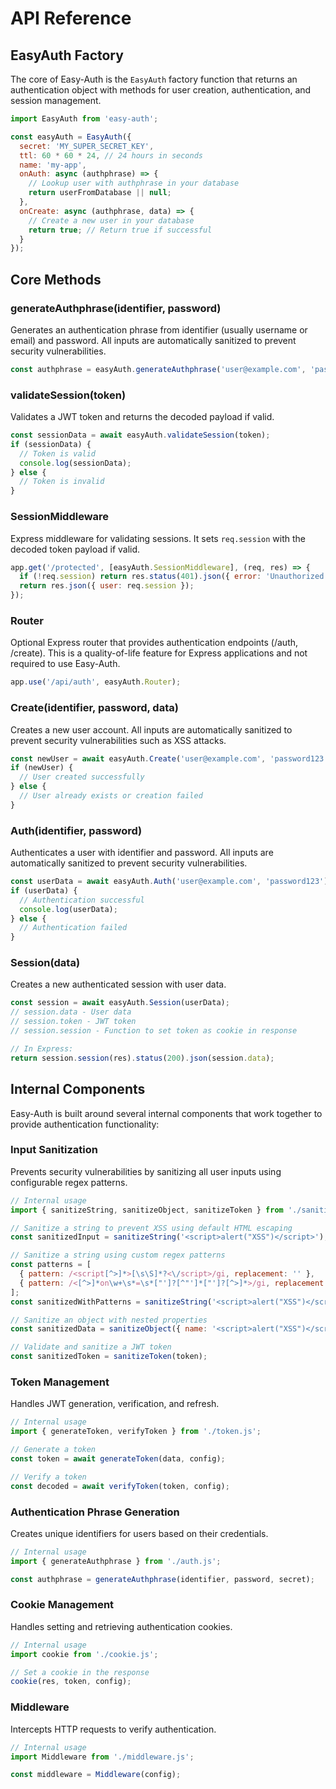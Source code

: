 # API Reference

## EasyAuth Factory

The core of Easy-Auth is the `EasyAuth` factory function that returns an authentication object with methods for user creation, authentication, and session management.

```javascript
import EasyAuth from 'easy-auth';

const easyAuth = EasyAuth({
  secret: 'MY_SUPER_SECRET_KEY',
  ttl: 60 * 60 * 24, // 24 hours in seconds
  name: 'my-app',
  onAuth: async (authphrase) => {
    // Lookup user with authphrase in your database
    return userFromDatabase || null;
  },
  onCreate: async (authphrase, data) => {
    // Create a new user in your database
    return true; // Return true if successful
  }
});
```

## Core Methods

### generateAuthphrase(identifier, password)

Generates an authentication phrase from identifier (usually username or email) and password. All inputs are automatically sanitized to prevent security vulnerabilities.

```javascript
const authphrase = easyAuth.generateAuthphrase('user@example.com', 'password123');
```

### validateSession(token)

Validates a JWT token and returns the decoded payload if valid.

```javascript
const sessionData = await easyAuth.validateSession(token);
if (sessionData) {
  // Token is valid
  console.log(sessionData);
} else {
  // Token is invalid
}
```

### SessionMiddleware

Express middleware for validating sessions. It sets `req.session` with the decoded token payload if valid.

```javascript
app.get('/protected', [easyAuth.SessionMiddleware], (req, res) => {
  if (!req.session) return res.status(401).json({ error: 'Unauthorized' });
  return res.json({ user: req.session });
});
```

### Router

Optional Express router that provides authentication endpoints (/auth, /create). This is a quality-of-life feature for Express applications and not required to use Easy-Auth.

```javascript
app.use('/api/auth', easyAuth.Router);
```

### Create(identifier, password, data)

Creates a new user account. All inputs are automatically sanitized to prevent security vulnerabilities such as XSS attacks.

```javascript
const newUser = await easyAuth.Create('user@example.com', 'password123', { name: 'John Doe' });
if (newUser) {
  // User created successfully
} else {
  // User already exists or creation failed
}
```

### Auth(identifier, password)

Authenticates a user with identifier and password. All inputs are automatically sanitized to prevent security vulnerabilities.

```javascript
const userData = await easyAuth.Auth('user@example.com', 'password123');
if (userData) {
  // Authentication successful
  console.log(userData);
} else {
  // Authentication failed
}
```

### Session(data)

Creates a new authenticated session with user data.

```javascript
const session = await easyAuth.Session(userData);
// session.data - User data
// session.token - JWT token
// session.session - Function to set token as cookie in response

// In Express:
return session.session(res).status(200).json(session.data);
```

## Internal Components

Easy-Auth is built around several internal components that work together to provide authentication functionality:

### Input Sanitization

Prevents security vulnerabilities by sanitizing all user inputs using configurable regex patterns.

```javascript
// Internal usage
import { sanitizeString, sanitizeObject, sanitizeToken } from './sanitize.js';

// Sanitize a string to prevent XSS using default HTML escaping
const sanitizedInput = sanitizeString('<script>alert("XSS")</script>');

// Sanitize a string using custom regex patterns
const patterns = [
  { pattern: /<script[^>]*>[\s\S]*?<\/script>/gi, replacement: '' },
  { pattern: /<[^>]*on\w+\s*=\s*["']?[^"']*["']?[^>]*>/gi, replacement: '' }
];
const sanitizedWithPatterns = sanitizeString('<script>alert("XSS")</script>', patterns);

// Sanitize an object with nested properties
const sanitizedData = sanitizeObject({ name: '<script>alert("XSS")</script>' }, patterns);

// Validate and sanitize a JWT token
const sanitizedToken = sanitizeToken(token);
```

### Token Management

Handles JWT generation, verification, and refresh.

```javascript
// Internal usage
import { generateToken, verifyToken } from './token.js';

// Generate a token
const token = await generateToken(data, config);

// Verify a token
const decoded = await verifyToken(token, config);
```

### Authentication Phrase Generation

Creates unique identifiers for users based on their credentials.

```javascript
// Internal usage
import { generateAuthphrase } from './auth.js';

const authphrase = generateAuthphrase(identifier, password, secret);
```

### Cookie Management

Handles setting and retrieving authentication cookies.

```javascript
// Internal usage
import cookie from './cookie.js';

// Set a cookie in the response
cookie(res, token, config);
```

### Middleware

Intercepts HTTP requests to verify authentication.

```javascript
// Internal usage
import Middleware from './middleware.js';

const middleware = Middleware(config);
```
